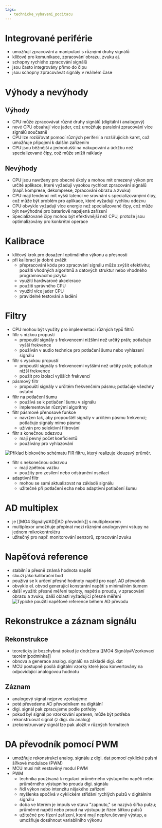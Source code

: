 ```yaml
---
tags:
  - technicke_vybaveni_pocitacu
---
```

# Integrované periférie
* umožňují zpracování a manipulaci s různými druhy signálů
* klíčové pro komunikace, zpracování obrazu, zvuku aj.
* schopny rychlého zpracování signálů
* jsou často integrovány přímo do čipu
* jsou schopny zpracovávat signály v reálném čase

# Výhody a nevýhody
## Výhody
* CPU může zpracovávat různé druhy signálů (digitální i analogový)
* nové CPU obsahují více jader, což umožňuje paralelní zpracování více signálů současně
* CPU lze rozšiřovat pomocí různých periferií a rozšiřujících karet, což umožňuje připojení k dalším zařízením
* CPU jsou běžnější a jednodušší na nakupování a údržbu než specializované čipy, což může snížit náklady
## Nevýhody
* CPU jsou navrženy pro obecné úkoly a mohou mít omezený výkon pro určité aplikace, které vyžadují vysokou rychlost zpracování signálů (např. komprese, dekomprese, zpracování obrazu a zvuku)
* CPU mají tendenci mít vyšší latenci ve srovnání s specializovanými čipy, což může být problém pro aplikace, které vyžadují rychlou odezvu
* CPU obvykle vyžadují více energie než specializované čipy, což může být nevýhodné pro bateriově napájená zařízení
* Specializované čipy mohou být efektivnější než CPU, protože jsou optimalizovány pro konkrétní operace
# Kalibrace
* klíčový krok pro dosažení optimálního výkonu a přesnosti
* při kalibraci je dobré zvážit
	* přepracování kódu pro zpracování signálu může zvýšit efektivitu; použití vhodných algoritmů a datových struktur nebo vhodného programovacího jazyka
	* využití hardwarové akcelerace
	* použití správného CPU
	* využití více jader CPU
	* pravidelné testování a ladění
# Filtry
* CPU mohou být využity pro implementaci různých typů filtrů
* filtr s nízkou propustí
	* propouští signály s frekvencemi nižšími než určitý práh; potlačuje vyšší frekvence
	* používán v audio technice pro potlačení šumu nebo vyhlazení signálu
* filtr s vysokou propustí
	* propouští signály s frekvencemi vyššími než určitý práh; potlačuje nižší frekvence
	* použit pro izolaci vyšších frekvencí
* pásmový filtr
	* propouští signály v určitém frekvenčním pásmu; potlačuje všechny ostatní
* filtr na potlačení šumu
	* používá se k potlačení šumu v signálu
	* implementován různými algoritmy
* filtr pásmové přenosové funkce
	* navržen tak, aby propouštěl signály v určitém pásmu frekvencí; potlačuje signály mimo pásmo
	* užíván pro selektivní filtrování
* filtr s konečnou odezvou
	* mají pevný počet koeficientů
	* používány pro vyhlazování
 
![Příklad blokového schématu FIR filtru, který realizuje klouzavý průměr.](https://upload.wikimedia.org/wikipedia/commons/d/d2/FIR_Filter_%28Moving_Average%29.svg)

* filtr s nekonečnou odezvou
	* mají zpětnou vazbu
	* použity pro zesílení nebo odstranění oscilací
* adaptivní filtr
	* mohou se sami aktualizovat na základě signálu
	* užitečné při potlačení echa nebo adaptivní potlačení šumu
# AD multiplex
* je [[MO4 Signály#AD]|AD převodník]] s multiplexorem
* multiplexor umožňuje přepínat mezi různými analogovými vstupy na jednom mikrokontroléru
* užitečný pro např. monitorování senzorů, zpracování zvuku
# Napěťová reference
* stabilní a přesně známá hodnota napětí
* slouží jako kalibrační bod
* používá se k určení přesné hodnoty napětí pro např. AD převodník
* obvykle el. obvod generující konstantní napětí s minimálním šumem
* další využití: přesné měření teploty, napětí a proudu, v zpracování obrazu a zvuku, další oblasti vyžadující přesné měření
![Typické použití napěťové reference během AD převodu](https://vyvoj.hw.cz/files/redaktor1396/01_9.png)
# Rekonstrukce a záznam signálu
## Rekonstrukce
* teoreticky je bezchybná pokud je dodržena [[MO4 Signály#Vzorkovací teorém|podmínka]] 
* obnova a generace analog. signálů na základě digi. dat
* MCU postupně posílá digitální vzorky které jsou konvertovány na odpovídající analogovou hodnotu
## Záznam
* analogový signál nejprve vzorkujeme
* poté převedeme AD převodníkem na digitální
* digi. signál pak zpracujeme podle potřeby
* pokud byl signál po vzorkování upraven, může být potřeba rekonstruovat signál (z digi. do analog)
* zrekonstruovaný signál lze pak uložit v různých formátech
# DA převodník pomocí PWM
* umožňuje rekonstrukci analog. signálu z digi. dat pomocí cyklické pulsní šířkové modulace (PWM)
* MCU musí mít vestavěný modul PWM
* PWM
	* technika používaná k regulaci průměrného výstupního napětí nebo průměrného výstupního proudu digi. signálu
	* řídí výkon nebo intenzitu nějakého zařízení
	* myšlenka spočívá v cyklickém střídání rychlých pulzů v digitálním signálu
	* doba ve kterém je impuls ve stavu "zapnuto," se nazývá šířka pulzu; průměrné napětí nebo proud na výstupu je řízen šířkou pulsů
	* užitečné pro řízení zařízení, která mají nepřerušovaný výstup, a umožňuje dosáhnout variabilního výkonu